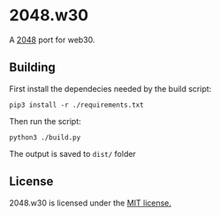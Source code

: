 # 2048.w30

A [2048](https://github.com/gabrielecirulli/2048) port for web30.

## Building

First install the dependecies needed by the build script:

```
pip3 install -r ./requirements.txt
```

Then run the script:

```
python3 ./build.py
```

The output is saved to `dist/` folder
 
## License
2048.w30 is licensed under the [MIT license.](https://github.com/adbenitez/2048/blob/master/LICENSE.txt)
